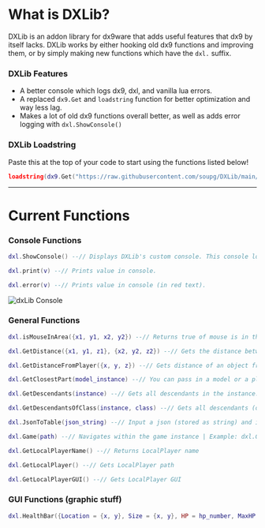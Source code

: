# What is DXLib?
DXLib is an addon library for dx9ware that adds useful features that dx9 by itself lacks. DXLib works by either hooking old dx9 functions and improving them, or by simply making new functions which have the `dxl.` suffix.

### DXLib Features
- A better console which logs dx9, dxl, and vanilla lua errors.
- A replaced `dx9.Get` and `loadstring` function for better optimization and way less lag.
- Makes a lot of old dx9 functions overall better, as well as adds error logging with `dxl.ShowConsole()`


### DXLib Loadstring

Paste this at the top of your code to start using the functions listed below!

```lua
loadstring(dx9.Get("https://raw.githubusercontent.com/soupg/DXLib/main/main.lua"))()
```

---

# Current Functions

### Console Functions

```lua
dxl.ShowConsole() --// Displays DXLib's custom console. This console logs dx9 and dxl's errors as well as support print statements.

dxl.print(v) --// Prints value in console.

dxl.error(v) --// Prints value in console (in red text).
```

![dxLib Console](https://i.imgur.com/Famta4n.png)

### General Functions

```lua
dxl.isMouseInArea({x1, y1, x2, y2}) --// Returns true of mouse is in the area specified.

dxl.GetDistance({x1, y1, z1}, {x2, y2, z2}) --// Gets the distance between 2 objects. Returns a rounded number of studs.

dxl.GetDistanceFromPlayer({x, y, z}) --// Gets distance of an object from Local Player.

dxl.GetClosestPart(model_instance) --// You can pass in a model or a player / npc that contains lots of parts, and this returns the closest part to you. Good for Aimbot.

dxl.GetDescendants(instance) --// Gets all descendants in the instance.

dxl.GetDescendantsOfClass(instance, class) --// Gets all descendants (of a class) in the instance. For example, if you made class var be a part, it only returns descendants that are parts.

dxl.JsonToTable(json_string) --// Input a json (stored as string) and it will return a lua table.

dxl.Game(path) --// Navigates within the game instance | Example: dxl.Game("Workspace", "PlayerFolder", "PlayerName")

dxl.GetLocalPlayerName() --// Returns LocalPlayer name

dxl.GetLocalPlayer() --// Gets LocalPlayer path

dxl.GetLocalPlayerGUI() --// Gets LocalPlayer GUI
```

### GUI Functions (graphic stuff)

```lua
dxl.HealthBar({Location = {x, y}, Size = {x, y}, HP = hp_number, MaxHP = max_hp_number, Offset = {0, 0}}) --// Make sure youre inputting everything that's shown. Only replace the lowercase placeholder vars!


```

